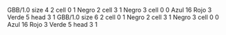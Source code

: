 <gs-board> GBB/1.0
size 4 2
cell 0 1 Negro 2 
cell 3 1 Negro 3 
cell 0 0 Azul 16 Rojo 3 Verde 5 
head 3 1
 </gs-board>
<gs-board> GBB/1.0
size 6 2
cell 0 1 Negro 2 
cell 3 1 Negro 3 
cell 0 0 Azul 16 Rojo 3 Verde 5 
head 3 1
 </gs-board>
